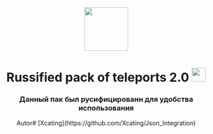  <div id="header" align="center">
  <img src="https://99px.ru/sstorage/3/2018/03/temp_image_31603180002247982564.gif" width="100"/>
</div>
<h1 align="center">Russified pack of teleports 2.0 </a> 
<img src="https://github.com/blackcater/blackcater/raw/main/images/Hi.gif" height="32"/></h1>
<h3 align="center">Данный пак был русифицированн для удобства использования</h3>
 <div id="header" align="center">
 Autor# [Xcating](https://github.com/Xcating/Json_Integration)
 </div>
